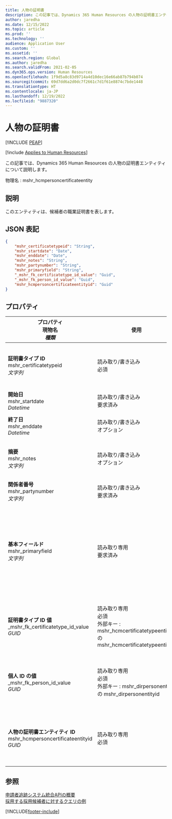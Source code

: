 ```yaml
---
title: 人物の証明書
description: この記事では、Dynamics 365 Human Resources の人物の証明書エンティティについて説明します。
author: jaredha
ms.date: 12/15/2022
ms.topic: article
ms.prod: ''
ms.technology: ''
audience: Application User
ms.custom: ''
ms.assetid: ''
ms.search.region: Global
ms.author: jaredha
ms.search.validFrom: 2021-02-05
ms.dyn365.ops.version: Human Resources
ms.openlocfilehash: 1f9d5a8c83d9714a4d10dec16e66ab87b794b074
ms.sourcegitcommit: 69d7dd6a2d0dc7f2661c7d1f61e8874c7bde1448
ms.translationtype: HT
ms.contentlocale: ja-JP
ms.lasthandoff: 12/19/2022
ms.locfileid: "9887320"
---
```

# <a name="person-certificate"></a>人物の証明書


[!INCLUDE [PEAP](../includes/peap-1.md)]

[!include [Applies to Human Resources](../includes/applies-to-hr.md)]

この記事では、Dynamics 365 Human Resources の人物の証明書エンティティについて説明します。

物理名 : mshr_hcmpersoncertificateentity

## <a name="description"></a>説明

このエンティティは、候補者の職業証明書を表します。

## <a name="json-representation"></a>JSON 表記

```json
{
    "mshr_certificatetypeid": "String",
    "mshr_startdate": "Date",
    "mshr_enddate": "Date",
    "mshr_notes": "String",
    "mshr_partynumber": "String",
    "mshr_primaryfield": "String",
    "_mshr_fk_certificatetype_id_value": "Guid",
    "_mshr_fk_person_id_value": "Guid",
    "mshr_hcmpersoncertificateentityid": "Guid"
}
```

## <a name="properties"></a>プロパティ

| プロパティ<br>**現物名**<br>**_種類_** | 使用 | Description |
| --- | --- | --- |
| **証明書タイプ ID**<br>mshr_certificatetypeid<br>*文字列* | 読み取り/書き込み<br>必須 |  Human Resources で定義されている証明書タイプの ID です。 |
| **開始日**<br>mshr_startdate<br>*Datetime* | 読み取り/書き込み<br>要求済み | 証明書が発行された日付です。 |
| **終了日**<br>mshr_enddate<br>*Datetime* | 読み取り/書き込み<br>オプション | 証明書が失効する日付です。 |
| **摘要**<br>mshr_notes<br>*文字列* | 読み取り/書き込み<br>オプション | 採用担当者や採用マネージャーが使用するメモです。 |
| **関係者番号**<br>mshr_partynumber<br>*文字列* | 読み取り/書き込み<br>要求済み | 候補者の関係者 (人物) ID です。 |
| **基本フィールド**<br>mshr_primaryfield<br>*文字列* | 読み取り専用<br>要求済み |  エンティティ レコードの識別子として使用されるフィールドです。 関係者番号、証明書タイプ ID、開始日の組み合わせです。 |
| **証明書タイプ ID 値**<br>_mshr_fk_certificatetype_id_value<br>*GUID* | 読み取り専用<br>必須<br>外部キー : mshr_hcmcertificatetypeentity の mshr_hcmcertificatetypeentityid | システムが生成する関連エンティティの証明書タイプの一意識別子です。 |
| **個人 ID の値**<br>_mshr_fk_person_id_value<br>*GUID* | 読み取り専用<br>必須<br>外部キー : mshr_dirpersonentity の mshr_dirpersonentityid | システムが生成する、当事者 (個人) エンティティ レコードの識別子です。 |
| **人物の証明書エンティティ ID**<br>mshr_hcmpersoncertificateentityid<br>*GUID* | 読み取り専用<br>必須 | システムが生成した、人物の証明書エンティティ レコードの一意識別子です。 |




## <a name="see-also"></a>参照

[申請者追跡システム統合APIの概要](hr-admin-integration-ats-api-introduction.md)<br>
[採用する採用候補者に対するクエリの例](hr-admin-integration-ats-api-candidate-to-hire-example-query.md)



[!INCLUDE[footer-include](../includes/footer-banner.md)]
